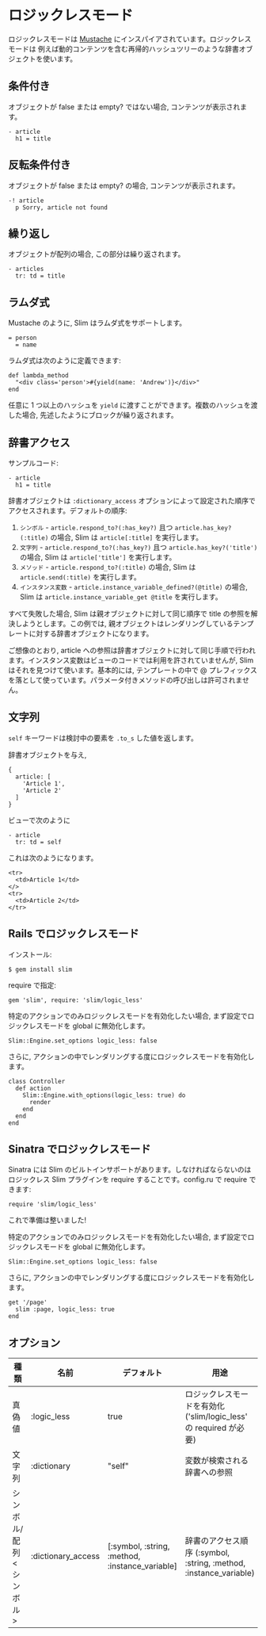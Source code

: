 # ロジックレスモード

ロジックレスモードは [Mustache](https://github.com/defunkt/mustache) にインスパイアされています。ロジックレスモードは
例えば動的コンテンツを含む再帰的ハッシュツリーのような辞書オブジェクトを使います。

## 条件付き

オブジェクトが false または empty? ではない場合, コンテンツが表示されます。

    - article
      h1 = title

## 反転条件付き

オブジェクトが false または empty? の場合, コンテンツが表示されます。

    -! article
      p Sorry, article not found

## 繰り返し

オブジェクトが配列の場合, この部分は繰り返されます。

    - articles
      tr: td = title

## ラムダ式

Mustache のように, Slim はラムダ式をサポートします。

    = person
      = name

ラムダ式は次のように定義できます:

    def lambda_method
      "<div class='person'>#{yield(name: 'Andrew')}</div>"
    end

任意に 1 つ以上のハッシュを `yield` に渡すことができます。複数のハッシュを渡した場合, 先述したようにブロックが繰り返されます。

## 辞書アクセス

サンプルコード:

    - article
      h1 = title

辞書オブジェクトは `:dictionary_access` オプションによって設定された順序でアクセスされます。デフォルトの順序:

1. `シンボル` - `article.respond_to?(:has_key?)` 且つ `article.has_key?(:title)` の場合, Slim は `article[:title]` を実行します。
2. `文字列` - `article.respond_to?(:has_key?)` 且つ `article.has_key?('title')` の場合, Slim は `article['title']` を実行します。
3. `メソッド` - `article.respond_to?(:title)` の場合, Slim は `article.send(:title)` を実行します。
4. `インスタンス変数` - `article.instance_variable_defined?(@title)` の場合, Slim は `article.instance_variable_get @title` を実行します。

すべて失敗した場合, Slim は親オブジェクトに対して同じ順序で title の参照を解決しようとします。この例では, 親オブジェクトはレンダリングしているテンプレートに対する辞書オブジェクトになります。

ご想像のとおり, article への参照は辞書オブジェクトに対して同じ手順で行われます。インスタンス変数はビューのコードでは利用を許されていませんが, Slim はそれを見つけて使います。基本的には, テンプレートの中で @ プレフィックスを落として使っています。パラメータ付きメソッドの呼び出しは許可されません。


## 文字列

`self` キーワードは検討中の要素を `.to_s` した値を返します。

辞書オブジェクトを与え,

    {
      article: [
        'Article 1',
        'Article 2'
      ]
    }

ビューで次のように

    - article
      tr: td = self

これは次のようになります。

    <tr>
      <td>Article 1</td>
    </>
    <tr>
      <td>Article 2</td>
    </tr>


## Rails でロジックレスモード

インストール:

    $ gem install slim

require で指定:

    gem 'slim', require: 'slim/logic_less'

特定のアクションでのみロジックレスモードを有効化したい場合, まず設定でロジックレスモードを global に無効化します。

    Slim::Engine.set_options logic_less: false

さらに, アクションの中でレンダリングする度にロジックレスモードを有効化します。

    class Controller
      def action
        Slim::Engine.with_options(logic_less: true) do
          render
        end
      end
    end

## Sinatra でロジックレスモード

Sinatra には Slim のビルトインサポートがあります。しなければならないのはロジックレス Slim プラグインを require することです。config.ru で require できます:

    require 'slim/logic_less'

これで準備は整いました!

特定のアクションでのみロジックレスモードを有効化したい場合, まず設定でロジックレスモードを global に無効化します。

    Slim::Engine.set_options logic_less: false

さらに, アクションの中でレンダリングする度にロジックレスモードを有効化します。

    get '/page'
      slim :page, logic_less: true
    end

## オプション

| 種類 | 名前 | デフォルト | 用途 |
| ---- | ---- | ------- | ------- |
| 真偽値 | :logic_less | true | ロジックレスモードを有効化 ('slim/logic_less' の required が必要) |
| 文字列 | :dictionary | "self" | 変数が検索される辞書への参照 |
| シンボル/配列&lt;シンボル&gt; | :dictionary_access | [:symbol, :string, :method, :instance_variable] | 辞書のアクセス順序 (:symbol, :string, :method, :instance_variable) |
